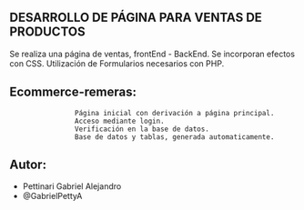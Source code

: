 ## DESARROLLO DE PÁGINA PARA VENTAS DE PRODUCTOS
  Se realiza una página de ventas, frontEnd - BackEnd.
  Se incorporan efectos con CSS.
  Utilización de Formularios necesarios con PHP.

## Ecommerce-remeras: 
                    Página inicial con derivación a página principal. 
                    Acceso mediante login.
                    Verificación en la base de datos. 
                    Base de datos y tablas, generada automaticamente.

## Autor:
- Pettinari Gabriel Alejandro
- @GabrielPettyA